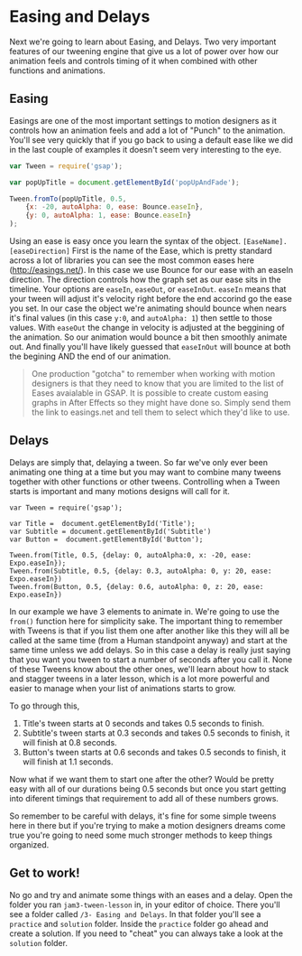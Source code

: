 # Easing and Delays

Next we're going to learn about Easing, and Delays. Two very important features of our tweening engine that give us a lot of power over how our animation feels and controls timing of it when combined with other functions and animations.

## Easing

Easings are one of the most important settings to motion designers as it controls how an animation feels and add a lot of "Punch" to the animation. You'll see very quickly that if you go back to using a default ease like we did in the last couple of examples it doesn't seem very interesting to the eye. 

```javascript
var Tween = require('gsap');

var popUpTitle = document.getElementById('popUpAndFade');

Tween.fromTo(popUpTitle, 0.5, 
    {x: -20, autoAlpha: 0, ease: Bounce.easeIn},
    {y: 0, autoAlpha: 1, ease: Bounce.easeIn}
);
```

Using an ease is easy once you learn the syntax of the object. `[EaseName].[easeDirection]` First is the name of the Ease, which is pretty standard across a lot of libraries you can see the most common eases here (http://easings.net/). In this case we use Bounce for our ease with an easeIn direction. The direction controls how the graph set as our ease sits in the timeline. Your options are `easeIn`, `easeOut`, or `easeInOut`. `easeIn` means that your tween will adjust it's velocity right before the end accorind go the ease you set. In our case the object we're animating should bounce when nears it's final values (in this case `y:0`, and `autoAlpha: 1`) then settle to those values. With `easeOut` the change in velocity is adjusted at the beggining of the animation. So our animation would bounce a bit then smoothly animate out.
And finally you'll have likely guessed that `easeInOut` will bounce at both the begining AND the end of our animation.

>One production "gotcha" to remember when working with motion designers is that they need to know that you are limited to the list of Eases avaialable in GSAP. It is possible to create custom easing graphs in After Effects so they might have done so. Simply send them the link to easings.net and tell them to select which they'd like to use.



## Delays

Delays are simply that, delaying a tween. So far we've only ever been animating one thing at a time but you may want to combine many tweens together with other functions or other tweens. Controlling when a Tween starts is important and many motions designs will call for it.

```
var Tween = require('gsap');

var Title =  document.getElementById('Title');
var Subtitle = document.getElementById('Subtitle')
var Button =  document.getElementById('Button');

Tween.from(Title, 0.5, {delay: 0, autoAlpha:0, x: -20, ease: Expo.easeIn});
Tween.from(Subtitle, 0.5, {delay: 0.3, autoAlpha: 0, y: 20, ease: Expo.easeIn})
Tween.from(Button, 0.5, {delay: 0.6, autoAlpha: 0, z: 20, ease: Expo.easeIn})
```

In our example we have 3 elements to animate in. We're going to use the `from()` function here for simplicity sake. The important thing to remember with Tweens is that if you list them one after another like this they will all be called at the same time (from a Human standpoint anyway) and start at the same time unless we add delays. So in this case a delay is really just saying that you want you tween to start a number of seconds after you call it. None of these Tweens know about the other ones, we'll learn about how to stack and stagger tweens in a later lesson, which is a lot more powerful and easier to manage when your list of animations starts to grow.

To go through this, 
1. Title's tween starts at 0 seconds and takes 0.5 seconds to finish.
2. Subtitle's tween starts at 0.3 seconds and takes 0.5 seconds to finish, it will finish at 0.8 seconds.
3. Button's tween starts at 0.6 seconds and takes 0.5 seconds to finish, it will finish at 1.1 seconds.

Now what if we want them to start one after the other? Would be pretty easy with all of our durations being 0.5 seconds but once you start getting into diferent timings that requirement to add all of these numbers grows.

So remember to be careful with delays, it's fine for some simple tweens here in there but if you're trying to make a motion designers dreams come true you're going to need some much stronger methods to keep things organized.


## Get to work!

No go and try and animate some things with an eases and a delay. Open the folder you ran `jam3-tween-lesson` in, in your editor of choice. There you'll see a folder called `/3- Easing and Delays`. In that folder you'll see a `practice` and `solution` folder. Inside the `practice` folder go ahead and create a solution. If you need to "cheat" you can always take a look at the `solution` folder.